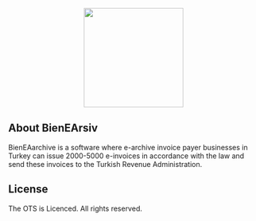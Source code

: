 <p align="center"><a href="https://portal.ebelge.app" target="_blank"><img src="https://portal.ebelge.app/assets/media/logos/bien.png" width="200"></a></p>

## About BienEArsiv

BienEAarchive is a software where e-archive invoice payer businesses in Turkey can issue 2000-5000 e-invoices in accordance with the law and send these invoices to the Turkish Revenue Administration.

## License

The OTS is Licenced. All rights reserved.
